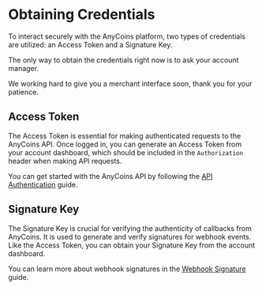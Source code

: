 # Obtaining Credentials

To interact securely with the AnyCoins platform, two types of credentials are utilized: an Access Token and a Signature Key.

<div class="warning">
The only way to obtain the credentials right now is to ask your account manager.

We working hard to give you a merchant interface soon, thank you for your patience.
</div>

## Access Token

The Access Token is essential for making authenticated requests to the AnyCoins API. Once logged in, you can generate an Access Token from your account dashboard, which should be included in the `Authorization` header when making API requests.

You can get started with the AnyCoins API by following the [API Authentication](./authentication.md) guide.

## Signature Key

The Signature Key is crucial for verifying the authenticity of callbacks from AnyCoins. It is used to generate and verify signatures for webhook events. Like the Access Token, you can obtain your Signature Key from the account dashboard.

You can learn more about webhook signatures in the [Webhook Signature](../webhooks/signature.md) guide.
